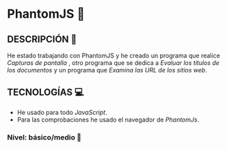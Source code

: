 # PhantomJS  :ghost:

## DESCRIPCIÓN :page_with_curl:
He estado trabajando con PhantomJS y he creado un programa que realice *Capturas de pantalla* , otro programa que se dedica a *Evaluar los títulos de los documentos* y un programa que *Examina las URL de los sitios web*.

## TECNOLOGÍAS :computer:
- He usado para todo *JavaScript*.
- Para las comprobaciones he usado el navegador de *PhantomJs*.

### Nivel: básico/medio :green_book:
